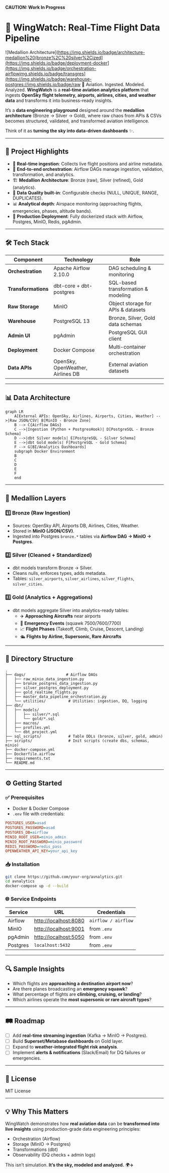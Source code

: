 **CAUTION: Work In Progress**

# 🛫 WingWatch: Real-Time Flight Data Pipeline
![Medallion Architecture](https://img.shields.io/badge/architecture-medallion%20(bronze%2C%20silver%2Cized](https://img.shields.io/badge/deployment-docker](https://img.shields.io/badge/orchestration-airflowimg.shields.io/badge/transgres](https://img.shields.io/badge/warehouse-postgres://img.shields.io/badge/raw 🧠 Aviation. Ingested. Modeled. Analyzed.
**WingWatch** is a **real-time aviation analytics platform** that ingests **OpenSky flight telemetry, airports, airlines, cities, and weather data** and transforms it into business-ready insights.

It’s a **data engineering playground** designed around the **medallion architecture** (Bronze → Silver → Gold), where raw chaos from APIs & CSVs becomes structured, validated, and transformed aviation intelligence.

Think of it as **turning the sky into data-driven dashboards** ✨.

***

## 🚀 Project Highlights

- 📡 **Real-time ingestion**: Collects live flight positions and airline metadata.
- 🔁 **End-to-end orchestration**: Airflow DAGs manage ingestion, validation, transformation, and analytics.
- 🏗️ **Medallion Architecture**: Bronze (raw), Silver (refined), Gold (analytics).
- 🧪 **Data Quality built-in**: Configurable checks (NULL, UNIQUE, RANGE, DUPLICATES).
- 📊 **Analytical depth**: Airspace monitoring (approaching flights, emergencies, phases, altitude bands).
- 🐳 **Production Deployment**: Fully dockerized stack with Airflow, Postgres, MinIO, Redis, pgAdmin.

***

## 🛠️ Tech Stack

| Component         | Technology                          | Role                                |
| ----------------- | ----------------------------------- | ----------------------------------- |
| **Orchestration** | Apache Airflow 2.10.0               | DAG scheduling & monitoring          |
| **Transformations** | dbt-core + dbt-postgres           | SQL-based transformation & modeling |
| **Raw Storage**   | MinIO                               | Object storage for APIs & datasets  |
| **Warehouse**     | PostgreSQL 13                       | Bronze, Silver, Gold data schemas   |
| **Admin UI**      | pgAdmin                             | PostgreSQL GUI client               |
| **Deployment**    | Docker Compose                      | Multi-container orchestration       |
| **Data APIs**     | OpenSky, OpenWeather, Airlines DB   | External aviation datasets          |

***

## 📊 Data Architecture

```mermaid
graph LR
    A[External APIs: OpenSky, Airlines, Airports, Cities, Weather] -->|Raw JSON/CSV| B[MinIO - Bronze Zone]
    B --> C{Airflow DAGs}
    C -->|Ingestion (Python + PostgresHook)| D[PostgreSQL - Bronze Schema]
    D -->|dbt Silver models| E[PostgreSQL - Silver Schema]
    E -->|dbt Gold models| F[PostgreSQL - Gold Schema]
    F --> G[BI/Analytics Dashboards]
    subgraph Docker Environment
    B
    C
    D
    E
    F
    end
```

***

## 🧱 Medallion Layers

### 1️⃣ **Bronze (Raw Ingestion)**
- Sources: OpenSky API, Airports DB, Airlines, Cities, Weather.
- Stored in **MinIO (JSON/CSV)**.
- Ingested into Postgres `bronze.*` tables via **Airflow DAG → MinIO → Postgres**.

### 2️⃣ **Silver (Cleaned + Standardized)**
- dbt models transform Bronze → Silver.
- Cleans nulls, enforces types, adds metadata.
- Tables: `silver_airports`, `silver_airlines`, `silver_flights`, `silver_cities`.

### 3️⃣ **Gold (Analytics + Aggregations)**
- dbt models aggregate Silver into analytics-ready tables:
  - ✈️ **Approaching Aircrafts** near airports
  - 🚨 **Emergency Events** (squawk 7500/7600/7700)
  - 📈 **Flight Phases** (Takeoff, Climb, Cruise, Descent, Landing)
  - 🛳️ **Flights by Airline, Supersonic, Rare Aircrafts**

***

## 📂 Directory Structure

```
.
├── dags/                  # Airflow DAGs
│   ├── raw_minio_data_ingestion.py
│   ├── bronze_postgres_data_ingestion.py
│   ├── silver_postgres_deployment.py
│   ├── gold_realtime_flights.py
│   ├── master_data_pipeline_orchestration.py
│   └── utilities/          # Utilities: ingestion, DQ, logging
├── dbt/
│   ├── models/
│   │   ├── silver/*.sql
│   │   └── gold/*.sql
│   ├── macros/
│   ├── profiles.yml
│   └── dbt_project.yml
├── sql_scripts/            # Table DDLs (bronze, silver, gold, admin)
├── scripts/                # Init scripts (create dbs, schemas, minio)
├── docker-compose.yml
├── Dockerfile.airflow
├── requirements.txt
└── README.md
```

***

## ⚙️ Getting Started

### ✅ Prerequisites
- Docker & Docker Compose
- `.env` file with credentials:

```ini
POSTGRES_USER=asad
POSTGRES_PASSWORD=asad
POSTGRES_DB=airflow
MINIO_ROOT_USER=minio_admin
MINIO_ROOT_PASSWORD=minio_password
REDIS_PASSWORD=redis_pass
OPENWEATHER_API_KEY=your_api_key
```

### 📥 Installation
```bash
git clone https://github.com/your-org/avnalytics.git
cd avnalytics
docker-compose up -d --build
```

### 🌐 Service Endpoints

| Service   | URL                              | Credentials   |
|-----------|----------------------------------|---------------|
| Airflow   | [http://localhost:8080](http://localhost:8080) | `airflow / airflow` |
| MinIO     | [http://localhost:9001](http://localhost:9001) | from `.env` |
| pgAdmin   | [http://localhost:5050](http://localhost:5050) | from `.env` |
| Postgres  | `localhost:5432`                 | from `.env`   |

***

## 🔍 Sample Insights

- Which flights are **approaching a destination airport now**?
- Are there planes broadcasting an **emergency squawk**?
- What percentage of flights are **climbing, cruising, or landing**?
- Which airlines operate the **most supersonic or rare aircraft types**?

***

## 🛤 Roadmap

- [ ] Add **real-time streaming ingestion** (Kafka → MinIO → Postgres).
- [ ] Build **Superset/Metabase dashboards** on Gold layer.
- [ ] Expand to **weather-integrated flight risk analysis**.
- [ ] Implement **alerts & notifications** (Slack/Email) for DQ failures or emergencies.

***

## 📜 License
MIT License

***

## 💡 Why This Matters
WingWatch demonstrates how **real aviation data** can be **transformed into live insights** using production-grade data engineering principles:
- Orchestration (Airflow)
- Storage (MinIO -> Postgres)
- Transformations (dbt)
- Observability (DQ checks + admin logs)

This isn’t simulation. **It’s the sky, modeled and analyzed.** 🌍✈️
